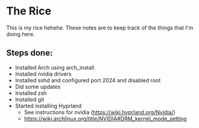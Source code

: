 # The Rice
This is my rice hehehe. These notes are to keep track of the things that I'm doing here. 


## Steps done: 
- Installed Arch using arch_install
- Installed nvidia drivers 
- Installed sshd and configured port 2024 and disabled root
- Did some updates
- Installed zsh
- Installed git
- Started installing Hyprland
    - See instructions for nvidia (https://wiki.hyprland.org/Nvidia/)
    - https://wiki.archlinux.org/title/NVIDIA#DRM_kernel_mode_setting 
